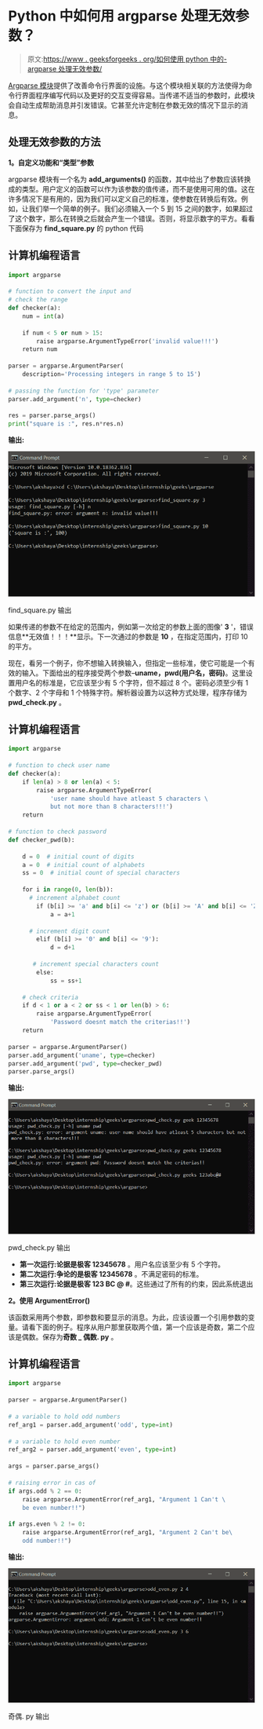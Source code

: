 # Python 中如何用 argparse 处理无效参数？

> 原文:[https://www . geeksforgeeks . org/如何使用 python 中的-argparse 处理无效参数/](https://www.geeksforgeeks.org/how-to-handle-invalid-arguments-with-argparse-in-python/)

[Argparse 模块](https://www.geeksforgeeks.org/command-line-option-and-argument-parsing-using-argparse-in-python/)提供了改善命令行界面的设施。与这个模块相关联的方法使得为命令行界面程序编写代码以及更好的交互变得容易。当传递不适当的参数时，此模块会自动生成帮助消息并引发错误。它甚至允许定制在参数无效的情况下显示的消息。

## 处理无效参数的方法

**1。自定义功能和“类型”参数**

argparse 模块有一个名为 **add_arguments()** 的函数，其中给出了参数应该转换成的类型。用户定义的函数可以作为该参数的值传递，而不是使用可用的值。这在许多情况下是有用的，因为我们可以定义自己的标准，使参数在转换后有效。例如，让我们举一个简单的例子。我们必须输入一个 5 到 15 之间的数字，如果超过了这个数字，那么在转换之后就会产生一个错误。否则，将显示数字的平方。看看下面保存为 **find_square.py** 的 python 代码

## 计算机编程语言

```py
import argparse

# function to convert the input and 
# check the range
def checker(a):
    num = int(a)

    if num < 5 or num > 15:
        raise argparse.ArgumentTypeError('invalid value!!!')
    return num

parser = argparse.ArgumentParser(
    description='Processing integers in range 5 to 15')

# passing the function for 'type' parameter
parser.add_argument('n', type=checker)

res = parser.parse_args()
print("square is :", res.n*res.n)
```

**输出:**

![](img/163e63480a3b25124b9261435203e79e.png)

find_square.py 输出

如果传递的参数不在给定的范围内，例如第一次给定的参数上面的图像' **3** '，错误信息**无效值！！！**显示。下一次通过的参数是 **10** ，在指定范围内，打印 10 的平方。

现在，看另一个例子，你不想输入转换输入，但指定一些标准，使它可能是一个有效的输入。下面给出的程序接受两个参数–**uname，pwd(用户名，密码)**。这里设置用户名的标准是，它应该至少有 5 个字符，但不超过 8 个。密码必须至少有 1 个数字、2 个字母和 1 个特殊字符。解析器设置为以这种方式处理，程序存储为 **pwd_check.py** 。

## 计算机编程语言

```py
import argparse

# function to check user name
def checker(a):
    if len(a) > 8 or len(a) < 5:
        raise argparse.ArgumentTypeError(
            'user name should have atleast 5 characters \
            but not more than 8 characters!!!')
    return

# function to check password
def checker_pwd(b):

    d = 0  # initial count of digits
    a = 0  # initial count of alphabets
    ss = 0  # initial count of special characters

    for i in range(0, len(b)):
      # increment alphabet count
        if (b[i] >= 'a' and b[i] <= 'z') or (b[i] >= 'A' and b[i] <= 'Z'):
            a = a+1

      # increment digit count
        elif (b[i] >= '0' and b[i] <= '9'):
            d = d+1

       # increment special characters count
        else:
            ss = ss+1

    # check criteria
    if d < 1 or a < 2 or ss < 1 or len(b) > 6:
        raise argparse.ArgumentTypeError(
            'Password doesnt match the criterias!!')
    return

parser = argparse.ArgumentParser()
parser.add_argument('uname', type=checker)
parser.add_argument('pwd', type=checker_pwd)
parser.parse_args()
```

**输出:**

![](img/ee212ee8112864340f8fb4cafd10dae8.png)

pwd_check.py 输出

*   **第一次运行:**论据是**极客 12345678** 。用户名应该至少有 5 个字符。
*   **第二次运行:**争论的是**极客 12345678** 。不满足密码的标准。
*   **第三次运行:**论据是**极客 123 BC @ #**。这些通过了所有的约束，因此系统退出

**2。使用 ArgumentError()**

该函数采用两个参数，即参数和要显示的消息。为此，应该设置一个引用参数的变量。请看下面的例子。程序从用户那里获取两个值，第一个应该是奇数，第二个应该是偶数。保存为**奇数 _ 偶数. py** 。

## 计算机编程语言

```py
import argparse

parser = argparse.ArgumentParser()

# a variable to hold odd numbers
ref_arg1 = parser.add_argument('odd', type=int)

# a variable to hold even number
ref_arg2 = parser.add_argument('even', type=int)

args = parser.parse_args()

# raising error in cas of
if args.odd % 2 == 0:
    raise argparse.ArgumentError(ref_arg1, "Argument 1 Can't \
    be even number!!")

if args.even % 2 != 0:
    raise argparse.ArgumentError(ref_arg1, "Argument 2 Can't be\
    odd number!!")
```

**输出:**

![](img/aa50efdfa0020315dcf9e4b8cd0e0a1b.png)

奇偶. py 输出